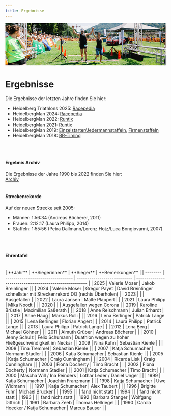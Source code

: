 ```yaml
---
title: Ergebnisse
---
```


![Ergebnisse](/img/banner/Ergebnisse.png)


# Ergebnisse
Die Ergebnisse der letzten Jahre finden Sie hier:
* Heidelberg Triathlons 2025: [Racepedia](https://heidelberg-triathlon-2025.racepedia.de/ergebnisse)
* HeidelbergMan 2024: [Racepedia](https://heidelbergman2024.racepedia.de/ergebnisse)
* HeidelbergMan 2022: [Runtix](https://runtix.com/sts/10050/2262)
* HeidelbergMan 2021: [Runtix](https://runtix.com/sts/10050/2090/os/-/-)
* HeidelbergMan 2019: [Einzelstarter/Jedermannstaffeln](https://coderesearch.com/sts/services/10050/1464), [Firmenstaffeln](https://coderesearch.com/sts/services/10050/1549)
* HeidelbergMan 2018: [BR-Timing](https://coderesearch.com/sts/services/10050/1170/os/total/0)
<br/>
<br/>

#### Ergebnis Archiv 
Die Ergebnisse der Jahre 1990 bis 2022 finden Sie hier: \
[Archiv](/Wettkampf/ErgebnisArchiv)
<br/>
<br/>


#### Streckenrekorde 
Auf der neuen Strecke seit 2005:
* Männer: 1:56:34 (Andreas Böcherer, 2011)
* Frauen: 2:12:17 (Laura Philipp, 2014)
* Staffeln: 1:55:56 (Petra Dallmann/Lorenz Hotz/Luca Bongiovanni, 2007)
<br/>
<br/>



#### Ehrentafel
<br/>
| **Jahr** | **Siegerinnen**                   | **Sieger**                  | **Bemerkungen**                                        |
| -------- | --------------------------------- | --------------------------- | ------------------------------------------------------ |
| 2025     | Valerie Moser                     | Jakob Breinlinger           |                                                        |
| 2024     | Valerie Moser                     | Gregor Payet                | David Breinlinger schnellster mit Streckenrekord DQ (rechts Überholen)      |
| 2023     |                                   |                             | Ausgefallen                                            |
| 2022     | Laura Jansen                      | Malte Plappert              |                                                        |
| 2021     | Laura Philipp                     | Mika Noodt                  |                                                        |
| 2020     |                                   |                             | Ausgefallen wegen Corona                               |
| 2019     | Karoline Brüstle                  | Maximilian Saßerath         |                                                        |
| 2018     | Anne Reischmann                   | Julian Erhardt              |                                                        |
| 2017     | Anne Haug                         | Markus Rolli                |                                                        |
| 2016     | Lena Berlinger                    | Patrick Lange               |                                                        |
| 2015     | Lena Berlinger                    | Florian Angert              |                                                        |
| 2014     | Laura Philipp                     | Patrick Lange               |                                                        |
| 2013     | Laura Philipp                     | Patrick Lange               |                                                        |
| 2012     | Lena Berg                         | Michael Göhner              |                                                        |
| 2011     | Almuth Grüber                     | Andreas Böcherer            |                                                        |
| 2010     | Jenny Schulz                      | Felix Schumann              | Duathlon wegen zu hoher Fließgeschwindigkeit im Neckar |
| 2009     | Nina Kuhn                         | Sebastian Kienle            |                                                        |
| 2008     | Tina Tremmel                      | Sebastian Kienle            |                                                        |
| 2007     | Katja Schumacher                  | Normann Stadler             |                                                        |
| 2006     | Katja Schumacher                  | Sebastian Kienle            |                                                        |
| 2005     | Katja Schumacher                  | Craig Cunningham            |                                                        |
| 2004     | Ricarda Lisk                      | Craig Cunningham            |                                                        |
| 2003     | Fiona Docherty                    | Timo Bracht                 |                                                        |
| 2002     | Fiona Docherty                    | Normann Stadler             |                                                        |
| 2001     | Katja Schumacher                  | Timo Bracht                 |                                                        |
| 2000     | Mascha Will / Ina Reinders        | Lothar Leder / Daniel Unger |                                                        |
| 1999     | Katja Schumacher                  | Joachim Franzmann           |                                                        |
| 1998     | Katja Schumacher                  | Uwe Widmann                 |                                                        |
| 1997     | Katja Schumacher                  | Alex Taubert                |                                                        |
| 1996     | Brigitte Fuhr                     | Michael Brucker             |                                                        |
| 1995     |                                   |                             | fand nicht statt                                       |
| 1994     |                                   |                             | fand nicht statt                                       |
| 1993     |                                   |                             | fand nicht statt                                       |
| 1992     | Barbara Stanger                   | Wolfgang Dittrich           |                                                        |
| 1991     | Barbara Zeeb                      | Thomas Hellriegel           |                                                        |
| 1990     | Carola Hoecker / Katja Schumacher | Marcus Bauser               |                                                        |
